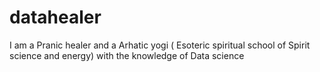 # datahealer
I am a Pranic healer and a Arhatic yogi ( Esoteric spiritual school of Spirit science and energy) with the knowledge of Data science
